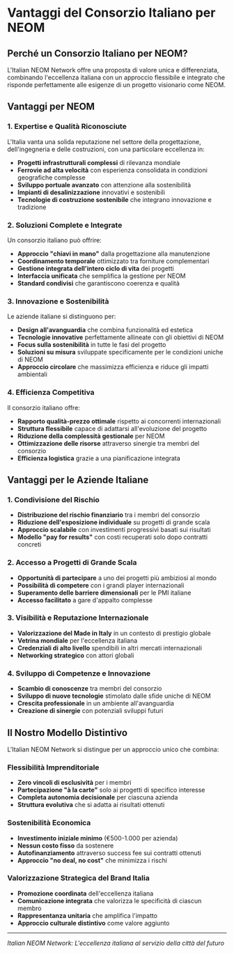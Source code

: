 # Vantaggi del Consorzio Italiano per NEOM

## Perché un Consorzio Italiano per NEOM?

L'Italian NEOM Network offre una proposta di valore unica e differenziata, combinando l'eccellenza italiana con un approccio flessibile e integrato che risponde perfettamente alle esigenze di un progetto visionario come NEOM.

## Vantaggi per NEOM

### 1. Expertise e Qualità Riconosciute

L'Italia vanta una solida reputazione nel settore della progettazione, dell'ingegneria e delle costruzioni, con una particolare eccellenza in:
- **Progetti infrastrutturali complessi** di rilevanza mondiale
- **Ferrovie ad alta velocità** con esperienza consolidata in condizioni geografiche complesse
- **Sviluppo portuale avanzato** con attenzione alla sostenibilità
- **Impianti di desalinizzazione** innovativi e sostenibili
- **Tecnologie di costruzione sostenibile** che integrano innovazione e tradizione

### 2. Soluzioni Complete e Integrate

Un consorzio italiano può offrire:
- **Approccio "chiavi in mano"** dalla progettazione alla manutenzione
- **Coordinamento temporale** ottimizzato tra forniture complementari
- **Gestione integrata dell'intero ciclo di vita** dei progetti
- **Interfaccia unificata** che semplifica la gestione per NEOM
- **Standard condivisi** che garantiscono coerenza e qualità

### 3. Innovazione e Sostenibilità

Le aziende italiane si distinguono per:
- **Design all'avanguardia** che combina funzionalità ed estetica
- **Tecnologie innovative** perfettamente allineate con gli obiettivi di NEOM
- **Focus sulla sostenibilità** in tutte le fasi del progetto
- **Soluzioni su misura** sviluppate specificamente per le condizioni uniche di NEOM
- **Approccio circolare** che massimizza efficienza e riduce gli impatti ambientali

### 4. Efficienza Competitiva

Il consorzio italiano offre:
- **Rapporto qualità-prezzo ottimale** rispetto ai concorrenti internazionali
- **Struttura flessibile** capace di adattarsi all'evoluzione del progetto
- **Riduzione della complessità gestionale** per NEOM
- **Ottimizzazione delle risorse** attraverso sinergie tra membri del consorzio
- **Efficienza logistica** grazie a una pianificazione integrata

## Vantaggi per le Aziende Italiane

### 1. Condivisione del Rischio

- **Distribuzione del rischio finanziario** tra i membri del consorzio
- **Riduzione dell'esposizione individuale** su progetti di grande scala
- **Approccio scalabile** con investimenti progressivi basati sui risultati
- **Modello "pay for results"** con costi recuperati solo dopo contratti concreti

### 2. Accesso a Progetti di Grande Scala

- **Opportunità di partecipare** a uno dei progetti più ambiziosi al mondo
- **Possibilità di competere** con i grandi player internazionali
- **Superamento delle barriere dimensionali** per le PMI italiane
- **Accesso facilitato** a gare d'appalto complesse

### 3. Visibilità e Reputazione Internazionale

- **Valorizzazione del Made in Italy** in un contesto di prestigio globale
- **Vetrina mondiale** per l'eccellenza italiana
- **Credenziali di alto livello** spendibili in altri mercati internazionali
- **Networking strategico** con attori globali

### 4. Sviluppo di Competenze e Innovazione

- **Scambio di conoscenze** tra membri del consorzio
- **Sviluppo di nuove tecnologie** stimolato dalle sfide uniche di NEOM
- **Crescita professionale** in un ambiente all'avanguardia
- **Creazione di sinergie** con potenziali sviluppi futuri

## Il Nostro Modello Distintivo

L'Italian NEOM Network si distingue per un approccio unico che combina:

### Flessibilità Imprenditoriale

- **Zero vincoli di esclusività** per i membri
- **Partecipazione "à la carte"** solo ai progetti di specifico interesse
- **Completa autonomia decisionale** per ciascuna azienda
- **Struttura evolutiva** che si adatta ai risultati ottenuti

### Sostenibilità Economica

- **Investimento iniziale minimo** (€500-1.000 per azienda)
- **Nessun costo fisso** da sostenere
- **Autofinanziamento** attraverso success fee sui contratti ottenuti
- **Approccio "no deal, no cost"** che minimizza i rischi

### Valorizzazione Strategica del Brand Italia

- **Promozione coordinata** dell'eccellenza italiana
- **Comunicazione integrata** che valorizza le specificità di ciascun membro
- **Rappresentanza unitaria** che amplifica l'impatto
- **Approccio culturale distintivo** come valore aggiunto

---

*Italian NEOM Network: L'eccellenza italiana al servizio della città del futuro*